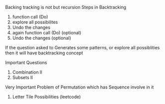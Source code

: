 Backing tracking is not but recursion
Steps in Backtracking
1) function call (Do)
2) explore all possibilites
3) Undo the changes
4) again  function call (Do) (optional)
5) Undo the changes (optional)

If the question asked to Generates some patterns, or explore all possiblities then it will have backtracking concept

Important Questions
1) Combination II
2) Subsets II

Very Important Problem of Permutation which has Sequence involve in it
1) Letter Tile Possibilities  (leetcode)